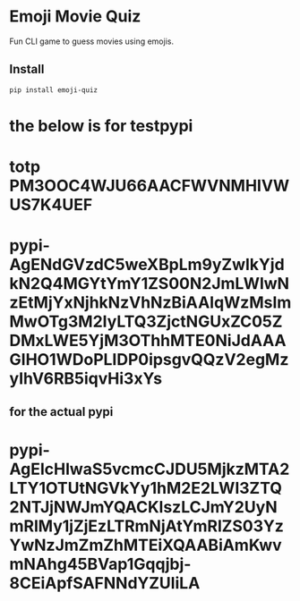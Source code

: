 # Emoji Movie Quiz

Fun CLI game to guess movies using emojis.

## Install
```bash
pip install emoji-quiz
```
# the below is for testpypi
# totp PM3OOC4WJU66AACFWVNMHIVWUS7K4UEF

# pypi-AgENdGVzdC5weXBpLm9yZwIkYjdkN2Q4MGYtYmY1ZS00N2JmLWIwNzEtMjYxNjhkNzVhNzBiAAIqWzMsImMwOTg3M2IyLTQ3ZjctNGUxZC05ZDMxLWE5YjM3OThhMTE0NiJdAAAGIHO1WDoPLIDP0ipsgvQQzV2egMzyIhV6RB5iqvHi3xYs

## for the actual pypi

# pypi-AgEIcHlwaS5vcmcCJDU5MjkzMTA2LTY1OTUtNGVkYy1hM2E2LWI3ZTQ2NTJjNWJmYQACKlszLCJmY2UyNmRlMy1jZjEzLTRmNjAtYmRlZS03YzYwNzJmZmZhMTEiXQAABiAmKwvmNAhg45BVap1Gqqjbj-8CEiApfSAFNNdYZUliLA

